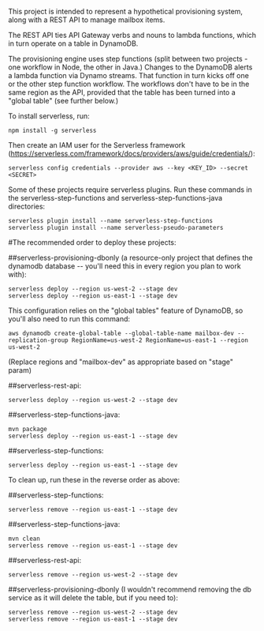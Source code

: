 This project is intended to represent a hypothetical provisioning system, along with a REST API to manage mailbox items.

The REST API ties API Gateway verbs and nouns to lambda functions, which in turn operate on a table in DynamoDB.

The provisioning engine uses step functions (split between two projects - one workflow in Node, the other in Java.) Changes to the DynamoDB alerts a lambda function via Dynamo streams. That function in turn kicks off one or the other step function workflow. The workflows don't have to be in the same region as the API, provided that the table has been turned into a "global table" (see further below.)


To install serverless, run:

```
npm install -g serverless
```

Then create an IAM user for the Serverless framework (https://serverless.com/framework/docs/providers/aws/guide/credentials/):
```
serverless config credentials --provider aws --key <KEY_ID> --secret <SECRET>
```

Some of these projects require serverless plugins. Run these commands in the serverless-step-functions and serverless-step-functions-java directories:
```
serverless plugin install --name serverless-step-functions
serverless plugin install --name serverless-pseudo-parameters
```

#The recommended order to deploy these projects:


##serverless-provisioning-dbonly 
(a resource-only project that defines the dynamodb database -- you'll need this in every region you plan to work with):
```
serverless deploy --region us-west-2 --stage dev
serverless deploy --region us-east-1 --stage dev
```


This configuration relies on the "global tables" feature of DynamoDB, so you'll also need to run this command:
```
aws dynamodb create-global-table --global-table-name mailbox-dev --replication-group RegionName=us-west-2 RegionName=us-east-1 --region us-west-2
```
(Replace regions and "mailbox-dev" as appropriate based on "stage" param)



##serverless-rest-api:
```
serverless deploy --region us-west-2 --stage dev
```

##serverless-step-functions-java:
```
mvn package
serverless deploy --region us-east-1 --stage dev
```

##serverless-step-functions:
```
serverless deploy --region us-east-1 --stage dev
```





To clean up, run these in the reverse order as above:

##serverless-step-functions:
```
serverless remove --region us-east-1 --stage dev
```

##serverless-step-functions-java:
```
mvn clean
serverless remove --region us-east-1 --stage dev
```

##serverless-rest-api:
```
serverless remove --region us-west-2 --stage dev
```

##serverless-provisioning-dbonly 
(I wouldn't recommend removing the db service as it will delete the table, but if you need to):
```
serverless remove --region us-west-2 --stage dev
serverless remove --region us-east-1 --stage dev
```




